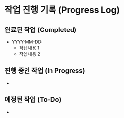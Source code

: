 # 작업 진행 기록 (Progress Log)

## 완료된 작업 (Completed)
- YYYY-MM-DD: 
  - 작업 내용 1
  - 작업 내용 2

## 진행 중인 작업 (In Progress)
- 

## 예정된 작업 (To-Do)
- 

